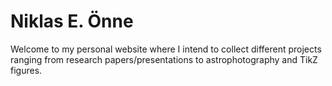 # Niklas E. Önne
Welcome to my personal website where I intend to collect different projects ranging from research papers/presentations to astrophotography and TikZ figures.

